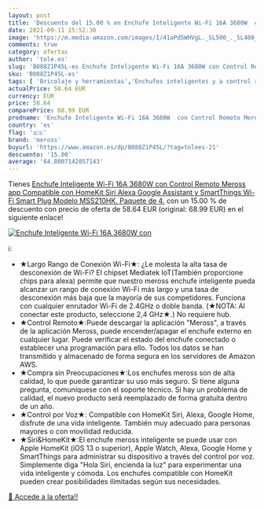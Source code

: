 ```yaml
---
layout: post
title: 'Descuento del 15.00 % en Enchufe Inteligente Wi-Fi 16A 3680W  con'
date: 2021-09-11 15:52:30
image: 'https://m.media-amazon.com/images/I/41aPd5WHVgL._SL500_._SL400_.jpg'
comments: true
category: ofertas
author: 'tole.es'
slug: 'B088Z1P45L-es Enchufe Inteligente Wi-Fi 16A 3680W con Control Remoto...'
sku: 'B088Z1P45L-es'
tags: [ 'Bricolaje y herramientas','Enchufes inteligentes y a control remoto','Enchufes y accesorios','Instalación eléctrica','alexa','enchufe','inteligente','meross', ]
actualPrice: 58.64 EUR
currency: EUR
price: 58.64
comparePrice: 68.99 EUR
prodname: 'Enchufe Inteligente Wi-Fi 16A 3680W  con Control Remoto Meross app  Compatible con HomeKit Siri  Alexa  Google Assistant y SmartThings  Wi-Fi Smart Plug  Modelo MSS210HK. Paquete de 4.'
country: 'es'
flag: '🇪🇸'
brand: 'meross'
buyurl: 'https://www.amazon.es/dp/B088Z1P45L/?tag=tolees-21'
descuento: '15.00'
average: '64.8007142857143'
---
```


Tienes [Enchufe Inteligente Wi-Fi 16A 3680W  con Control Remoto Meross app  Compatible con HomeKit Siri  Alexa  Google Assistant y SmartThings  Wi-Fi Smart Plug  Modelo MSS210HK. Paquete de 4.](https://www.amazon.es/dp/B088Z1P45L/?tag=tolees-21) con un 15.00 % de descuento con precio de oferta de 58.64 EUR (original: 68.99 EUR) en el siguiente enlace!

[![Enchufe Inteligente Wi-Fi 16A 3680W  con](https://m.media-amazon.com/images/I/41aPd5WHVgL._SL500_._SL400_.jpg)](https://www.amazon.es/dp/B088Z1P45L/?tag=tolees-21)

ℹ️:

- ★Largo Rango de Conexión Wi-Fi★: ¿Le molesta la alta tasa de desconexión de Wi-Fi? El chipset Mediatek IoT(También proporcione chips para alexa) permite que nuestro meross enchufe inteligente pueda alcanzar un rango de conexión Wi-Fi más largo y una tasa de desconexión más baja que la mayoría de sus competidores. Funciona con cualquier enrutador Wi-Fi de 2.4GHz o doble banda. (★NOTA: Al conectar este producto, seleccione 2,4 GHz★.) No requiere hub.
- ★Control Remoto★:Puede descargar la aplicación "Meross", a través de la aplicación Meross, puede encender/apagar el enchufe externo en cualquier lugar. Puede verificar el estado del enchufe conectado o establecer una programación para ello. Todos los datos se han transmitido y almacenado de forma segura en los servidores de Amazon AWS.
- ★Compra sin Preocupaciones★:Los enchufes meross son de alta calidad, lo que puede garantizar su uso más seguro. Si tiene alguna pregunta, comuníquese con el soporte técnico. Si hay un problema de calidad, el nuevo producto será reemplazado de forma gratuita dentro de un año.
- ★Control por Voz★: Compatible con HomeKit Siri, Alexa, Google Home, disfrute de una vida inteligente. También muy adecuado para personas mayores o con movilidad reducida.
- ★Siri&HomeKit★:El enchufe meross inteligente se puede usar con Apple HomeKit (iOS 13 o superior), Apple Watch, Alexa, Google Home y SmartThings para administrar su dispositivo a través del control por voz. Simplemente diga "Hola Siri, encienda la luz" para experimentar una vida inteligente y cómoda. Los enchufes compatible con HomeKit pueden crear posibilidades ilimitadas según sus necesidades.

[🛒 Accede a la oferta!!](https://www.amazon.es/dp/B088Z1P45L/?tag=tolees-21)
